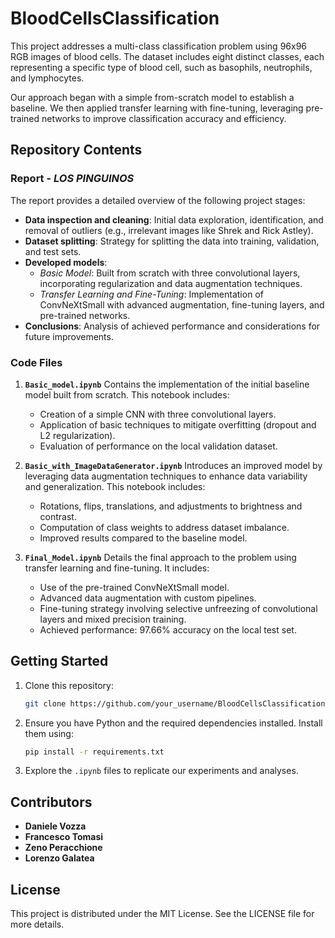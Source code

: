 
# BloodCellsClassification

This project addresses a multi-class classification problem using 96x96 RGB images of blood cells. The dataset includes eight distinct classes, each representing a specific type of blood cell, such as basophils, neutrophils, and lymphocytes.

Our approach began with a simple from-scratch model to establish a baseline. We then applied transfer learning with fine-tuning, leveraging pre-trained networks to improve classification accuracy and efficiency.

## Repository Contents

### Report - *LOS PINGUINOS*

The report provides a detailed overview of the following project stages:

- **Data inspection and cleaning**: Initial data exploration, identification, and removal of outliers (e.g., irrelevant images like Shrek and Rick Astley).
- **Dataset splitting**: Strategy for splitting the data into training, validation, and test sets.
- **Developed models**:
  - *Basic Model*: Built from scratch with three convolutional layers, incorporating regularization and data augmentation techniques.
  - *Transfer Learning and Fine-Tuning*: Implementation of ConvNeXtSmall with advanced augmentation, fine-tuning layers, and pre-trained networks.
- **Conclusions**: Analysis of achieved performance and considerations for future improvements.

### Code Files

1. **`Basic_model.ipynb`**   Contains the implementation of the initial baseline model built from scratch. This notebook includes:

   - Creation of a simple CNN with three convolutional layers.
   - Application of basic techniques to mitigate overfitting (dropout and L2 regularization).
   - Evaluation of performance on the local validation dataset.

2. **`Basic_with_ImageDataGenerator.ipynb`**   Introduces an improved model by leveraging data augmentation techniques to enhance data variability and generalization. This notebook includes:

   - Rotations, flips, translations, and adjustments to brightness and contrast.
   - Computation of class weights to address dataset imbalance.
   - Improved results compared to the baseline model.

3. **`Final_Model.ipynb`**   Details the final approach to the problem using transfer learning and fine-tuning. It includes:

   - Use of the pre-trained ConvNeXtSmall model.
   - Advanced data augmentation with custom pipelines.
   - Fine-tuning strategy involving selective unfreezing of convolutional layers and mixed precision training.
   - Achieved performance: 97.66% accuracy on the local test set.

## Getting Started

1. Clone this repository:
   ```bash
   git clone https://github.com/your_username/BloodCellsClassification.git
   ```
2. Ensure you have Python and the required dependencies installed. Install them using:
   ```bash
   pip install -r requirements.txt
   ```
3. Explore the `.ipynb` files to replicate our experiments and analyses.

## Contributors

- **Daniele Vozza**
- **Francesco Tomasi**
- **Zeno Peracchione**
- **Lorenzo Galatea**

## License

This project is distributed under the MIT License. See the LICENSE file for more details.
